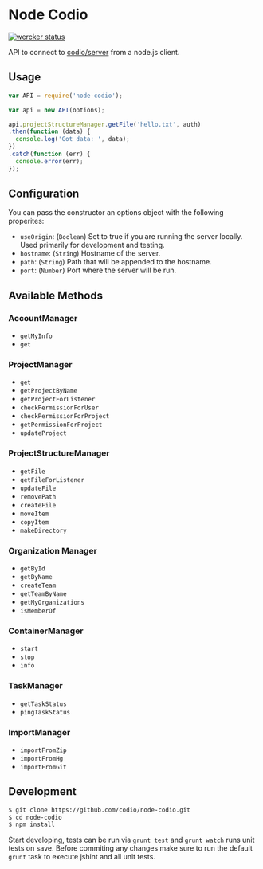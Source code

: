# Node Codio

[![wercker status](https://app.wercker.com/status/740b1e702348d13653d556d3ba60d11c/m/ "wercker status")](https://app.wercker.com/project/bykey/740b1e702348d13653d556d3ba60d11c)

API to connect to [codio/server] from a node.js client.



## Usage

```js
var API = require('node-codio');

var api = new API(options);

api.projectStructureManager.getFile('hello.txt', auth)
.then(function (data) {
  console.log('Got data: ', data);
})
.catch(function (err) {
  console.error(err);
});
```

## Configuration

You can pass the constructor an options object with the following properites:

* `useOrigin`: (`Boolean`) Set to true if you are running the server locally.
  Used primarily for development and testing.
* `hostname`: (`String`) Hostname of the server.
* `path`: (`String`) Path that will be appended to the hostname.
* `port`: (`Number`) Port where the server will be run.


## Available Methods

### AccountManager

* `getMyInfo`
* `get`

### ProjectManager

* `get`
* `getProjectByName`
* `getProjectForListener`
* `checkPermissionForUser`
* `checkPermissionForProject`
* `getPermissionForProject`
* `updateProject`

### ProjectStructureManager

* `getFile`
* `getFileForListener`
* `updateFile`
* `removePath`
* `createFile`
* `moveItem`
* `copyItem`
* `makeDirectory`

### Organization Manager

* `getById`
* `getByName`
* `createTeam`
* `getTeamByName`
* `getMyOrganizations`
* `isMemberOf`

### ContainerManager

* `start`
* `stop`
* `info`

### TaskManager

* `getTaskStatus`
* `pingTaskStatus`

### ImportManager

* `importFromZip`
* `importFromHg`
* `importFromGit`

## Development


```bash
$ git clone https://github.com/codio/node-codio.git
$ cd node-codio
$ npm install
```

Start developing, tests can be run via `grunt test` and `grunt watch`
runs unit tests on save. Before commiting any changes make sure to run the
default `grunt` task to execute jshint and all unit tests.



[codio/server]: https://github.com/codio/server
